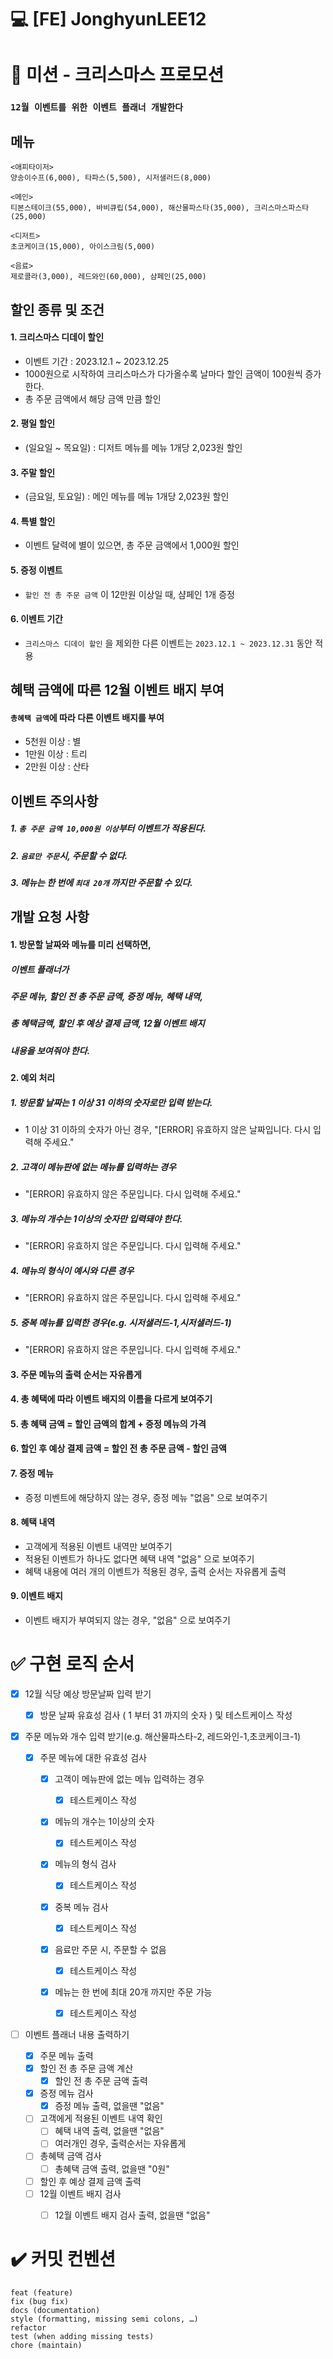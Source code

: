 # :computer: [FE] JonghyunLEE12



# :dart: 미션 - 크리스마스 프로모션

### `12월 이벤트를 위한 이벤트 플래너 개발한다`



## 메뉴

```
<애피타이저>
양송이수프(6,000), 타파스(5,500), 시저샐러드(8,000)

<메인>
티본스테이크(55,000), 바비큐립(54,000), 해산물파스타(35,000), 크리스마스파스타(25,000)

<디저트>
초코케이크(15,000), 아이스크림(5,000)

<음료>
제로콜라(3,000), 레드와인(60,000), 샴페인(25,000)
```



## 할인 종류 및 조건

#### 1. 크리스마스 디데이 할인

- 이벤트 기간 : 2023.12.1 ~ 2023.12.25
- 1000원으로 시작하여 크리스마스가 다가올수록 날마다 할인 금액이 100원씩 증가한다.
- 총 주문 금액에서 해당 금액 만큼 할인

#### 2. 평일 할인

- (일요일 ~ 목요일) : 디저트 메뉴를 메뉴 1개당 2,023원 할인

#### 3. 주말 할인

- (금요일, 토요일) : 메인 메뉴를 메뉴 1개당 2,023원 할인

#### 4. 특별 할인

- 이벤트 달력에 별이 있으면, 총 주문 금액에서 1,000원 할인

#### 5. 증정 이벤트

- `할인 전 총 주문 금액` 이 12만원 이상일 때, 샴페인 1개 증정

#### 6. 이벤트 기간

- `크리스마스 디데이 할인` 을 제외한 다른 이벤트는 `2023.12.1 ~ 2023.12.31` 동안 적용



## 혜택 금액에 따른 12월 이벤트 배지 부여

#### `총혜택 금액`에 따라 다른 이벤트 배지를 부여

- 5천원 이상 : 별
- 1만원 이상 : 트리
- 2만원 이상 : 산타



## 이벤트 주의사항

##### 1. `총 주문 금액 10,000원 이상`부터 이벤트가 적용된다.

##### 2. `음료만 주문`시, 주문할 수 없다.

##### 3. 메뉴는 한 번에 `최대 20개` 까지만 주문할 수 있다.



## 개발 요청 사항

#### 1. 방문할 날짜와 메뉴를 미리 선택하면, 

##### 	이벤트 플래너가

##### 		주문 메뉴, 할인 전 총 주문 금액, 증정 메뉴, 혜택 내역,

##### 		총 혜택금액, 할인 후 예상 결제 금액, 12월 이벤트 배지

##### 	내용을 보여줘야 한다.

#### 2. 예외 처리

##### 1. 방문할 날짜는 1 이상 31 이하의 숫자로만 입력 받는다.

- 1 이상 31 이하의 숫자가 아닌 경우, "[ERROR] 유효하지 않은 날짜입니다. 다시 입력해 주세요."

##### 2. 고객이 메뉴판에 없는 메뉴를 입력하는 경우

-  "[ERROR] 유효하지 않은 주문입니다. 다시 입력해 주세요."

##### 3. 메뉴의 개수는 1이상의 숫자만 입력돼야 한다.

-  "[ERROR] 유효하지 않은 주문입니다. 다시 입력해 주세요."

##### 4. 메뉴의 형식이 예시와 다른 경우

-  "[ERROR] 유효하지 않은 주문입니다. 다시 입력해 주세요."

##### 5. 중복 메뉴를 입력한 경우(e.g. 시저샐러드-1,시저샐러드-1)

-  "[ERROR] 유효하지 않은 주문입니다. 다시 입력해 주세요."



#### 3. 주문 메뉴의 출력 순서는 자유롭게

#### 4. 총 혜택에 따라 이벤트 배지의 이름을 다르게 보여주기

#### 5. 총 혜택 금액 = 할인 금액의 합계 + 증정 메뉴의 가격

#### 6. 할인 후 예상 결제 금액 = 할인 전 총 주문 금액 - 할인 금액

#### 7. 증정 메뉴

- 증정 미벤트에 해당하지 않는 경우, 증정 메뉴 "없음" 으로 보여주기

#### 8. 혜택 내역

- 고객에게 적용된 이벤트 내역만 보여주기
- 적용된 이벤트가 하나도 없다면 혜택 내역 "없음" 으로 보여주기
- 혜택 내용에 여러 개의 이벤트가 적용된 경우, 출력 순서는 자유롭게 출력

#### 9. 이벤트 배지

- 이벤트 배지가 부여되지 않는 경우, "없음" 으로 보여주기

# :white_check_mark: 구현 로직 순서



- [x] 12월 식당 예상 방문날짜 입력 받기

  - [x] 방문 날짜 유효성 검사 ( 1 부터 31 까지의 숫자 ) 및 테스트케이스 작성

    

- [x] 주문 메뉴와 개수 입력 받기(e.g. 해산물파스타-2, 레드와인-1,초코케이크-1)

  - [x] 주문 메뉴에 대한 유효성 검사 

    - [x] 고객이 메뉴판에 없는 메뉴 입력하는 경우

      - [x] 테스트케이스 작성

    - [x] 메뉴의 개수는 1이상의 숫자

      - [x] 테스트케이스 작성

    - [x] 메뉴의 형식 검사
    
      - [x] 테스트케이스 작성
    
    - [x] 중복 메뉴 검사
    
      - [x] 테스트케이스 작성
    
    - [x] 음료만 주문 시, 주문할 수 없음
    
      - [x] 테스트케이스 작성
    
    - [x] 메뉴는 한 번에 최대 20개 까지만 주문 가능
    
      - [x] 테스트케이스 작성
    
      

- [ ] 이벤트 플래너 내용 출력하기

  - [x] 주문 메뉴 출력
  - [x] 할인 전 총 주문 금액 계산
    - [x] 할인 전 총 주문 금액 출력
  - [x] 증정 메뉴 검사
    - [x] 증정 메뉴 출력, 없을땐 "없음"
  - [ ] 고객에게 적용된 이벤트 내역 확인
    - [ ] 혜택 내역 출력, 없을땐 "없음"
    - [ ] 여러개인 경우, 출력순서는 자유롭게
  - [ ] 총혜택 금액 검사
    - [ ] 총혜택 금액 출력, 없을땐 "0원"
  - [ ] 할인 후 예상 결제 금액 출력
  - [ ] 12월 이벤트 배지 검사
    - [ ] 12월 이벤트 배지 검사 출력, 없을땐 "없음"

  

# :heavy_check_mark: 커밋 컨벤션

```
feat (feature)
fix (bug fix)
docs (documentation)
style (formatting, missing semi colons, …)
refactor
test (when adding missing tests)
chore (maintain)
```

